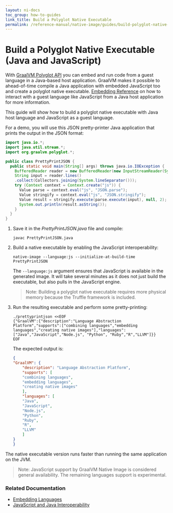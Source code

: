 ```yaml
---
layout: ni-docs
toc_group: how-to-guides
link_title: Build a Polyglot Native Executable
permalink: /reference-manual/native-image/guides/build-polyglot-native-executable/
---
```


# Build a Polyglot Native Executable (Java and JavaScript)

With [GraalVM Polyglot API](https://www.graalvm.org/sdk/javadoc/org/graalvm/polyglot/package-summary.html) you can embed and run code from a guest language in a Java-based host application.
GraalVM makes it possible to ahead-of-time compile a Java application with embedded JavaScript too and create a polyglot native executable. 
[Embedding Reference](../../embedding/embed-languages.md) on how to interact with a guest language like JavaScript from a Java host application for more information.

This guide will show how to build a polyglot native executable with Java host language and JavaScript as a guest language. 

For a demo, you will use this JSON pretty-printer Java application that prints the output in the JSON format:

```java
import java.io.*;
import java.util.stream.*;
import org.graalvm.polyglot.*;

public class PrettyPrintJSON {
  public static void main(String[] args) throws java.io.IOException {
    BufferedReader reader = new BufferedReader(new InputStreamReader(System.in));
    String input = reader.lines()
    .collect(Collectors.joining(System.lineSeparator()));
    try (Context context = Context.create("js")) {
      Value parse = context.eval("js", "JSON.parse");
      Value stringify = context.eval("js", "JSON.stringify");
      Value result = stringify.execute(parse.execute(input), null, 2);
      System.out.println(result.asString());
    }
  }
} 
```

1. Save it in the _PrettyPrintJSON.java_ file and compile:

    ```shell
    javac PrettyPrintJSON.java
    ```
2. Build a native executable by enabling the JavaScript interoperability:

    ```shell
    native-image --language:js --initialize-at-build-time PrettyPrintJSON
    ```
    The `--language:js` argument ensures that JavaScript is available in the generated image.
    It will take several minutes as it does not just build the executable, but also pulls in the JavaScript engine.

    > Note: Building a polyglot native executable requires more physical memory because the Truffle framework is included.

3. Run the resulting executable and perform some pretty-printing:

    ```shell
    ./prettyprintjson <<EOF
    {"GraalVM":{"description":"Language Abstraction Platform","supports":["combining languages","embedding languages","creating native images"],"languages": ["Java","JavaScript","Node.js", "Python", "Ruby","R","LLVM"]}}
    EOF
    ```
    The expected output is:

    ```JSON
    {
    "GraalVM": {
        "description": "Language Abstraction Platform",
        "supports": [
        "combining languages",
        "embedding languages",
        "creating native images"
        ],
        "languages": [
        "Java",
        "JavaScript",
        "Node.js",
        "Python",
        "Ruby",
        "R",
        "LLVM"
        ]
    }
    }
    ```

The native executable version runs faster than running the same application on the JVM.

> Note: JavaScript support by GraalVM Native Image is considered general availability. The remaining languages support is experimental.

### Related Documentation

* [Embedding Languages](../../embedding/embed-languages.md)
* [JavaScript and Java Interoperability](../../js/JavaInteroperability.md)
